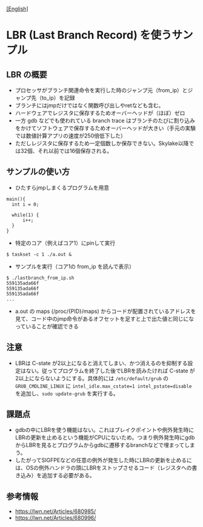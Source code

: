 [[English]](https://github.com/soramichi/LBR-sample/blob/master/README.en.md)

# LBR (Last Branch Record) を使うサンプル

## LBR の概要
- プロセッサがブランチ関連命令を実行した時のジャンプ元（from_ip）とジャンプ先（to_ip）を記録
- ブランチにはjmpだけではなく関数呼び出しやretなども含む。
- ハードウェアでレジスタに保存するためオーバーヘッドが（ほぼ）ゼロ
- 一方 gdb などでも使われている branch trace はブランチのたびに割り込みをかけてソフトウェアで保存するためオーバーヘッドが大きい（手元の実験では数値計算アプリの速度が250倍低下した）
- ただしレジスタに保存するため一定個数しか保存できない。Skylake以降では32個、それ以前では16個保存される。

## サンプルの使い方
- ひたすらjmpしまくるプログラムを用意
```
main(){
  int i = 0;

  while(1) {
      i++;
  }
}
```
- 特定のコア（例えばコア1）にpinして実行
```
$ taskset -c 1 ./a.out &
```
- サンプルを実行（コア1の from_ip を読んで表示）
```
$ ./lastbranch_from_ip.sh
559135ada66f
559135ada66f
559135ada66f
...
```
- a.out の maps (/proc/{PID}/maps) からコードが配置されているアドレスを見て、コード中のjmp命令があるオフセットを足すと上で出た値と同じになっていることが確認できる

## 注意
- LBRは C-state が2以上になると消えてしまい、かつ消えるのを抑制する設定はない。従ってプログラムを終了した後でLBRを読みたければ C-state が2以上にならないようにする。具体的には `/etc/default/grub` の `GRUB_CMDLINE_LINUX` に `intel_idle.max_cstate=1 intel_pstate=disable` を追加し、`sudo update-grub` を実行する。

## 課題点
- gdbの中にLBRを使う機能はない。これはブレイクポイントや例外発生時にLBRの更新を止めるという機能がCPUにないため。つまり例外発生時にgdbからLBRを見るとプログラムからgdbに遷移するbranchなどで埋まってしまう。
- したがってSIGFPEなどの任意の例外が発生した時にLBRの更新を止めるには、OSの例外ハンドラの頭にLBRをストップさせるコード（レジスタへの書き込み）を追加する必要がある。

## 参考情報
- https://lwn.net/Articles/680985/
- https://lwn.net/Articles/680996/ 
